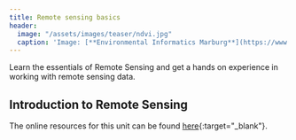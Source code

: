 ```yaml
---
title: Remote sensing basics
header:
  image: "/assets/images/teaser/ndvi.jpg"
  caption: 'Image: [**Environmental Informatics Marburg**](https://www.uni-marburg.de/en/fb19/disciplines/physisch/environmentalinformatics){:target="_blank"}'
---
```


Learn the essentials of Remote Sensing and get a hands on experience in working with remote sensing data.
<!--more-->


## Introduction to Remote Sensing 
The online resources for this unit can be found [here](https://geomoer.github.io/moer-bsc-project-seminar-remote-sensing//unit04/unit04-01_remote_sensing.html){:target="_blank"}.

